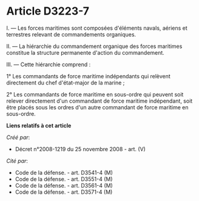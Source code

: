 # Article D3223-7

I. ― Les forces maritimes sont composées d'éléments navals, aériens et terrestres relevant de commandements organiques.

II. ― La hiérarchie du commandement organique des forces maritimes constitue la structure permanente d'action du
commandement.

III. ― Cette hiérarchie comprend :

1° Les commandants de force maritime indépendants qui relèvent directement du chef d'état-major de la marine ;

2° Les commandants de force maritime en sous-ordre qui peuvent soit relever directement d'un commandant de force maritime
indépendant, soit être placés sous les ordres d'un autre commandant de force maritime en sous-ordre.

**Liens relatifs à cet article**

_Créé par_:

  - Décret n°2008-1219 du 25 novembre 2008 - art. (V)

_Cité par_:

  - Code de la défense. - art. D3541-4 (M)
  - Code de la défense. - art. D3551-4 (M)
  - Code de la défense. - art. D3561-4 (M)
  - Code de la défense. - art. D3571-4 (M)
